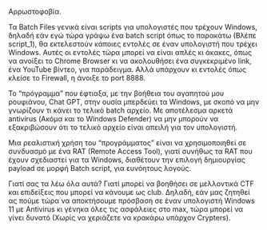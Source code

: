Αρρωστοφοβία.

Τα Batch Files γενικά είναι scripts για υπολογιστές που τρέχουν Windows, δηλαδή εάν εγώ τώρα γράψω ένα batch script όπως το παρακάτω (Βλέπε script_1), θα εκτελεστούν κάποιες εντολές σε έναν υπολογιστή που τρέχει Windows. Αυτές οι εντολές τώρα μπορεί να είναι απλές κι άκακες, όπως να ανοίξει το Chrome Browser κι να ακολουθήσει ένα συγκεκριμένο link, ένα YouTube βίντεο, για παράδειγμα. Αλλά υπάρχουν κι εντολές όπως κλείσε το Firewall, η άνοιξε το port 8888. 

Το “πρόγραμμα” που έφτιαξα, με την βοήθεια του αγαπητού μου ρουφιάνου, Chat GPT, στην ουσία μπερδεύει τα Windows, με σκοπό να μην γνωρίζουν τι κάνει το τελικό batch αρχείο. Με αποτέλεσμα αρκετά antivirus (Ακόμα και το Windows Defender) να μην μπορούν να εξακριβώσουν ότι το τελικό αρχείο είναι απειλή για τον υπολογιστή. 

Μια ρεαλιστική χρήση του “προγράμματος” είναι να χρησιμοποιηθεί σε συνδυασμό με ένα RAT (Remote Access Tool), γιατί συνήθως τα RAT που έχουν σχεδιαστεί για τα Windows, διαθέτουν την επιλογή δημιουργίας payload σε μορφή  Batch script, για ευνόητους λογούς. 

Γιατί σας τα λέω όλα αυτά? Γιατί μπορεί να βοηθήσει σε μελλοντικά CTF και επιδείξεις που μπορεί να κάνουμε ως club. Δηλαδή, εάν μας ζητηθεί ας πούμε τώρα να αποκτήσουμε πρόσβαση σε έναν υπολογιστή Windows 11 με Antivirus κι γένηκα όλες τις ασφάλειες στο max, τώρα μπορεί να γίνει δυνατό (Χωρίς να χεριάζετε να κρακάρω υπάρχον Crypters).
